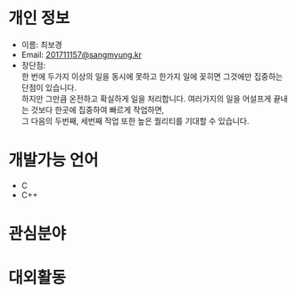# 개인 정보
* 이름: 최보경
* Email: 201711157@sangmyung.kr
* 장단점:
<br>한 번에 두가지 이상의 일을 동시에 못하고 한가지 일에 꽂히면 그것에만 집중하는 단점이 있습니다.
<br>하지만 그만큼 온전하고 확실하게 일을 처리합니다. 여러가지의 일을 어설프게 끝내는 것보다 한곳에 집중하여 빠르게 작업하면,
<br>그 다음의 두번째, 세번째 작업 또한 높은 퀄리티를 기대할 수 있습니다.

# 개발가능 언어
* C
* C++

# 관심분야
# 대외활동
